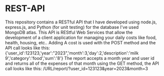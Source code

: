 # REST-API
This repository contains a RESTful API that I have developed using node.js, express.js, and Python (for unit testing) for the database I've used MongoDB atlas.
This API is REStful Web Services that allow the development of a client application for managing your daily costs like food, health, housing, etc..
Adding A cost is used with the POST method and the API call looks like this:
{'user_id':123123,'year':"2023",'month':3,'day':2,'description':'milk 9','category':'food','sum':'8'}
The report accepts a month year and user id and returns all of the expenses of that month using the GET method, the API call looks like this:
/URL/report/?user_id=123123&year=2023&month=3
